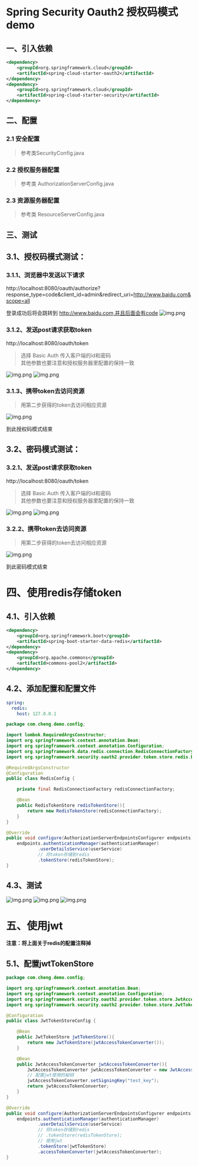 # Spring Security Oauth2 授权码模式demo

## 一、引入依赖
```xml
<dependency>
    <groupId>org.springframework.cloud</groupId>
    <artifactId>spring-cloud-starter-oauth2</artifactId>
</dependency>
<dependency>
    <groupId>org.springframework.cloud</groupId>
    <artifactId>spring-cloud-starter-security</artifactId>
</dependency>
```
## 二、配置
### 2.1 安全配置
> 参考类SecurityConfig.java

### 2.2 授权服务器配置
> 参考类 AuthorizationServerConfig.java

### 2.3 资源服务器配置
> 参考类 ResourceServerConfig.java

## 三、测试

## 3.1、授权码模式测试：
### 3.1.1、浏览器中发送以下请求   
http://localhost:8080/oauth/authorize?response_type=code&client_id=admin&redirect_uri=http://www.baidu.com&scope=all

登录成功后将会跳转到 http://www.baidu.com,并且后面会有code
![img.png](png/1.png)

### 3.1.2、发送post请求获取token
http://localhost:8080/oauth/token
> 选择 Basic Auth 传入客户端的id和密码  
> 其他参数也要注意和授权服务器里配置的保持一致

![img.png](png/2.png)
![img.png](png/3.png)

### 3.1.3、携带token去访问资源
> 用第二步获得的token去访问相应资源

![img.png](png/4.png)

到此授权码模式结束

## 3.2、密码模式测试：

### 3.2.1、发送post请求获取token
http://localhost:8080/oauth/token
> 选择 Basic Auth 传入客户端的id和密码  
> 其他参数也要注意和授权服务器里配置的保持一致

![img.png](png/5.png)
![img.png](png/6.png)

### 3.2.2、携带token去访问资源
> 用第二步获得的token去访问相应资源

![img.png](png/4.png)

到此密码模式结束

# 四、使用redis存储token
## 4.1、引入依赖
```xml
<dependency>
    <groupId>org.springframework.boot</groupId>
    <artifactId>spring-boot-starter-data-redis</artifactId>
</dependency>
<dependency>
    <groupId>org.apache.commons</groupId>
    <artifactId>commons-pool2</artifactId>
</dependency>
```
## 4.2、添加配置和配置文件
```yml
spring:
  redis:
    host: 127.0.0.1
```
```java
package com.cheng.demo.config;

import lombok.RequiredArgsConstructor;
import org.springframework.context.annotation.Bean;
import org.springframework.context.annotation.Configuration;
import org.springframework.data.redis.connection.RedisConnectionFactory;
import org.springframework.security.oauth2.provider.token.store.redis.RedisTokenStore;

@RequiredArgsConstructor
@Configuration
public class RedisConfig {

    private final RedisConnectionFactory redisConnectionFactory;

    @Bean
    public RedisTokenStore redisTokenStore(){
        return new RedisTokenStore(redisConnectionFactory);
    }
}
```
```java
@Override
public void configure(AuthorizationServerEndpointsConfigurer endpoints) throws Exception {
    endpoints.authenticationManager(authenticationManager)
            .userDetailsService(userService)
            // 将token存储到redis
            .tokenStore(redisTokenStore);
}
```
## 4.3、测试
![img.png](png/5.png)
![img.png](png/6.png)
![img.png](png/7.png)

# 五、使用jwt
**注意：将上面关于redis的配置注释掉**

## 5.1、配置jwtTokenStore
```java
package com.cheng.demo.config;

import org.springframework.context.annotation.Bean;
import org.springframework.context.annotation.Configuration;
import org.springframework.security.oauth2.provider.token.store.JwtAccessTokenConverter;
import org.springframework.security.oauth2.provider.token.store.JwtTokenStore;

@Configuration
public class JwtTokenStoreConfig {

    @Bean
    public JwtTokenStore jwtTokenStore(){
        return new JwtTokenStore(jwtAccessTokenConverter());
    }

    @Bean
    public JwtAccessTokenConverter jwtAccessTokenConverter(){
        JwtAccessTokenConverter jwtAccessTokenConverter = new JwtAccessTokenConverter();
        // 配置jwt使用的秘钥
        jwtAccessTokenConverter.setSigningKey("test_key");
        return jwtAccessTokenConverter;
    }
}
```
```java
@Override
public void configure(AuthorizationServerEndpointsConfigurer endpoints) throws Exception {
    endpoints.authenticationManager(authenticationManager)
            .userDetailsService(userService)
            // 将token存储到redis
            // .tokenStore(redisTokenStore);
            // 使用jwt
            .tokenStore(jwtTokenStore)
            .accessTokenConverter(jwtAccessTokenConverter);
}
```


